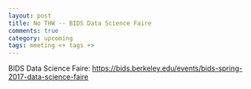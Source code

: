 ```yaml
---
layout: post
title: No THW -- BIDS Data Science Faire
comments: true
category: upcoming
tags: meeting <+ tags +>
---
```


BIDS Data Science Faire: https://bids.berkeley.edu/events/bids-spring-2017-data-science-faire

